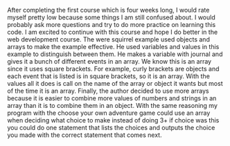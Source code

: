 After completing the first course which is four weeks long, I would rate myself pretty low because some things I am still confused about. I would probably ask more questions and try to do more practice on learning this code. I am excited to continue with this course and hope I do better in the web development course. The were squirrel example used objects and arrays to make the example effective. He used variables and values in this example to distinguish between them. He makes a variable with journal and gives it a bunch of different events in an array. We know this is an array since it uses square brackets. For example, curly brackets are objects and each event that is listed is in square brackets, so it is an array.  With the values all it does is call on the name of the array or object it wants but most of the time it is an array. Finally, the author decided to use more arrays because it is easier to combine more values of numbers and strings in an array than it is to combine them in an object. With the same reasoning my program with the choose your own adventure game could use an array when deciding what choice to make instead of doing 3+ if choice was this you could do one statement that lists the choices and outputs the choice you made with the correct statement that comes next.
